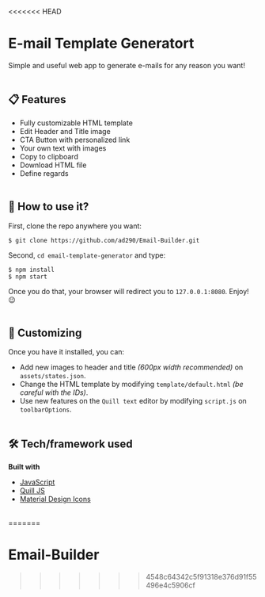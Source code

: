 <<<<<<< HEAD
# E-mail Template Generatort
Simple and useful web app to generate e-mails for any reason you want!
<br/><br/>


## 📋 Features
- Fully customizable HTML template
- Edit Header and Title image
- CTA Button with personalized link
- Your own text with images
- Copy to clipboard
- Download HTML file
- Define regards
<br/><br/>

## 🚀 How to use it?
First, clone the repo anywhere you want:
```git
$ git clone https://github.com/ad290/Email-Builder.git
```

Second, `cd email-template-generator` and type:
```git
$ npm install
$ npm start 
```

Once you do that, your browser will redirect you to `127.0.0.1:8080`. Enjoy! 😉
<br/><br/>

## 🎨 Customizing
Once you have it installed, you can:
- Add new images to header and title _(600px width recommended)_ on `assets/states.json`.
- Change the HTML template by modifying `template/default.html` _(be careful with the IDs)_.
- Use new features on the `Quill text` editor by modifying `script.js` on `toolbarOptions`.
<br/><br/>

## 🛠 Tech/framework used
<b>Built with</b>
- [JavaScript](https://www.javascript.com/)
- [Quill JS](https://quilljs.com/)
- [Material Design Icons](http://materialdesignicons.com/)
<br/><br/>

=======
# Email-Builder
>>>>>>> 4548c64342c5f91318e376d91f55496e4c5906cf
